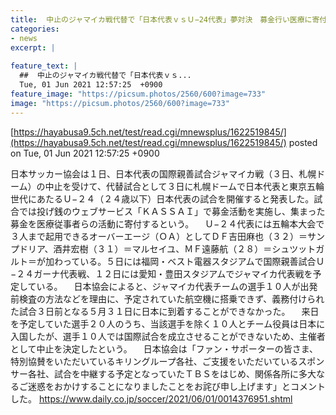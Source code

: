 ```yaml
---
title:  中止のジャマイカ戦代替で「日本代表ｖｓＵ−24代表」夢対決　募金行い医療に寄付  
categories:
- news
excerpt: |
  
feature_text: |
  ##  中止のジャマイカ戦代替で「日本代表ｖｓ...
  Tue, 01 Jun 2021 12:57:25  +0900
feature_image: "https://picsum.photos/2560/600?image=733"
image: "https://picsum.photos/2560/600?image=733"
---
```


[https://hayabusa9.5ch.net/test/read.cgi/mnewsplus/1622519845/](https://hayabusa9.5ch.net/test/read.cgi/mnewsplus/1622519845/)
posted on Tue, 01 Jun 2021 12:57:25  +0900

<!--more-->

日本サッカー協会は１日、日本代表の国際親善試合ジャマイカ戦（３日、札幌ドーム）の中止を受けて、代替試合として３日に札幌ドームで日本代表と東京五輪世代にあたるＵ−２４（２４歳以下）日本代表の試合を開催すると発表した。試合では投げ銭のウェブサービス「ＫＡＳＳＡＩ」で募金活動を実施し、集まった募金を医療従事者らの活動に寄付するという。 　Ｕ−２４代表には五輪本大会で３人まで起用できるオーバーエージ（ＯＡ）としてＤＦ吉田麻也（３２）＝サンプドリア、酒井宏樹（３１）＝マルセイユ、ＭＦ遠藤航（２８）＝シュツットガルト＝が加わっている。５日には福岡・ベスト電器スタジアムで国際親善試合Ｕ−２４ガーナ代表戦、１２日には愛知・豊田スタジアムでジャマイカ代表戦を予定している。 　日本協会によると、ジャマイカ代表チームの選手１０人が出発前検査の方法などを理由に、予定されていた航空機に搭乗できず、義務付けられた試合３日前となる５月３１日に日本に到着することができなかった。 　来日を予定していた選手２０人のうち、当該選手を除く１０人とチーム役員は日本に入国したが、選手１０人では国際試合を成立させることができないため、主催者として中止を決定したという。 　日本協会は「ファン・サポーターの皆さま、特別協賛をいただいているキリングループ各社、ご支援をいただいているスポンサー各社、試合を中継する予定となっていたＴＢＳをはじめ、関係各所に多大なるご迷惑をおかけすることになりましたことをお詫び申し上げます」とコメントした。 https://www.daily.co.jp/soccer/2021/06/01/0014376951.shtml
